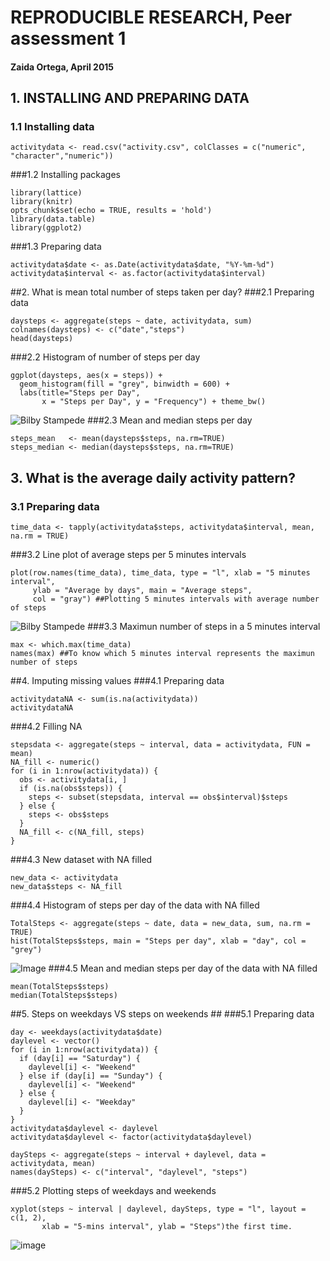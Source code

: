 # REPRODUCIBLE RESEARCH, Peer assessment 1
#### Zaida Ortega, April 2015
## 1. INSTALLING AND PREPARING DATA
### 1.1 Installing data
```{r} 
activitydata <- read.csv("activity.csv", colClasses = c("numeric", "character","numeric"))
```
###1.2 Installing packages
```{r} 
library(lattice)
library(knitr)
opts_chunk$set(echo = TRUE, results = 'hold')
library(data.table)
library(ggplot2) 
```
###1.3 Preparing data
```{r} 
activitydata$date <- as.Date(activitydata$date, "%Y-%m-%d")
activitydata$interval <- as.factor(activitydata$interval)
```
##2. What is mean total number of steps taken per day?
###2.1 Preparing data
```{r} 
daysteps <- aggregate(steps ~ date, activitydata, sum)
colnames(daysteps) <- c("date","steps")
head(daysteps)
```
###2.2 Histogram of  number of steps per day
```{r} 
ggplot(daysteps, aes(x = steps)) + 
  geom_histogram(fill = "grey", binwidth = 600) + 
  labs(title="Steps per Day", 
       x = "Steps per Day", y = "Frequency") + theme_bw()
```
![Bilby Stampede](https://cloud.githubusercontent.com/assets/10145348/7201549/cd55647c-e508-11e4-94a5-2122e729827d.png)
###2.3 Mean and median steps per day       
```{r} 
steps_mean   <- mean(daysteps$steps, na.rm=TRUE)
steps_median <- median(daysteps$steps, na.rm=TRUE)
```
## 3. What is the average daily activity pattern?
### 3.1 Preparing data
```{r}
time_data <- tapply(activitydata$steps, activitydata$interval, mean, na.rm = TRUE)
```
###3.2 Line plot of average steps per 5 minutes intervals
```{r}
plot(row.names(time_data), time_data, type = "l", xlab = "5 minutes interval", 
     ylab = "Average by days", main = "Average steps", 
     col = "gray") ##Plotting 5 minutes intervals with average number of steps
```
![Bilby Stampede](https://cloud.githubusercontent.com/assets/10145348/7201565/ea0c7d30-e508-11e4-8713-a75cdae678b3.png)
###3.3 Maximun number of steps in a 5 minutes interval
```{r}
max <- which.max(time_data)
names(max) ##To know which 5 minutes interval represents the maximun number of steps
```
##4. Imputing missing values
###4.1 Preparing data
```{r}
activitydataNA <- sum(is.na(activitydata))
activitydataNA
```
###4.2 Filling NA
```{r}
stepsdata <- aggregate(steps ~ interval, data = activitydata, FUN = mean)
NA_fill <- numeric()
for (i in 1:nrow(activitydata)) {
  obs <- activitydata[i, ]
  if (is.na(obs$steps)) {
    steps <- subset(stepsdata, interval == obs$interval)$steps
  } else {
    steps <- obs$steps
  }
  NA_fill <- c(NA_fill, steps)
}
```
###4.3 New dataset with NA filled
```{r}
new_data <- activitydata
new_data$steps <- NA_fill
```
###4.4 Histogram of steps per day of the data with NA filled
```{r}
TotalSteps <- aggregate(steps ~ date, data = new_data, sum, na.rm = TRUE)
hist(TotalSteps$steps, main = "Steps per day", xlab = "day", col = "grey")
```
![Image](https://cloud.githubusercontent.com/assets/10145348/7201568/f33d3b88-e508-11e4-8c45-46c6e16a5b3c.png)
###4.5 Mean and median steps per day of the data with NA filled
```{r}
mean(TotalSteps$steps)
median(TotalSteps$steps)
```
##5. Steps on weekdays VS steps on weekends ##
###5.1 Preparing data
```{r}
day <- weekdays(activitydata$date)
daylevel <- vector()
for (i in 1:nrow(activitydata)) {
  if (day[i] == "Saturday") {
    daylevel[i] <- "Weekend"
  } else if (day[i] == "Sunday") {
    daylevel[i] <- "Weekend"
  } else {
    daylevel[i] <- "Weekday"
  }
}
activitydata$daylevel <- daylevel
activitydata$daylevel <- factor(activitydata$daylevel)

daySteps <- aggregate(steps ~ interval + daylevel, data = activitydata, mean)
names(daySteps) <- c("interval", "daylevel", "steps")
```
###5.2 Plotting steps of weekdays and weekends
```{r}
xyplot(steps ~ interval | daylevel, daySteps, type = "l", layout = c(1, 2), 
       xlab = "5-mins interval", ylab = "Steps")the first time.
```
![image](https://cloud.githubusercontent.com/assets/10145348/7201573/fbb59576-e508-11e4-9fee-3dea470a7858.png)
